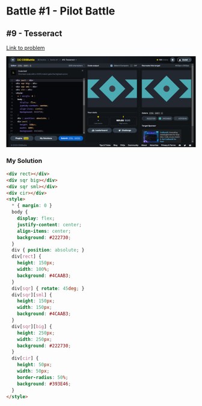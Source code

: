 # Battle #1 - Pilot Battle

## #9 - Tesseract

[Link to problem](https://cssbattle.dev/play/9)

![Result](../../assets/009.tesseract.png)

### My Solution

```html
<div rect></div>
<div sqr big></div>
<div sqr sml></div>
<div cir></div>
<style>
  * { margin: 0 }
  body {
    display: flex;
    justify-content: center;
    align-items: center;
    background: #222730;
  }
  div { position: absolute; }
  div[rect] {
    height: 150px;
    width: 100%;
    background: #4CAAB3;
  }
  div[sqr] { rotate: 45deg; }
  div[sqr][sml] {
    height: 150px;
    width: 150px;
    background: #4CAAB3;
  }
  div[sqr][big] {
    height: 250px;
    width: 250px;
    background: #222730;
  }
  div[cir] {
    height: 50px;
    width: 50px;
    border-radius: 50%;
    background: #393E46;
  }
</style>
```
